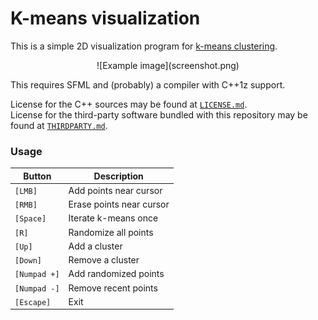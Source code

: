 # K-means visualization 

This is a simple 2D visualization program for [k-means clustering](https://en.wikipedia.org/wiki/K-means_clustering).

<p align="center">![Example image](screenshot.png)</p>

This requires SFML and (probably) a compiler with C++1z support.

License for the C++ sources may be found at [`LICENSE.md`](LICENSE.md).  
License for the third-party software bundled with this repository may be found at [`THIRDPARTY.md`](THIRDPARTY.md).

### Usage

| Button       | Description              |
|--------------|--------------------------|
| `[LMB]`      | Add points near cursor   |
| `[RMB]`      | Erase points near cursor |
| `[Space]`    | Iterate k-means once     |
| `[R]`        | Randomize all points     |
| `[Up]`       | Add a cluster            |
| `[Down]`     | Remove a cluster         |
| `[Numpad +]` | Add randomized points    |
| `[Numpad -]` | Remove recent points     |
| `[Escape]`   | Exit                     |
